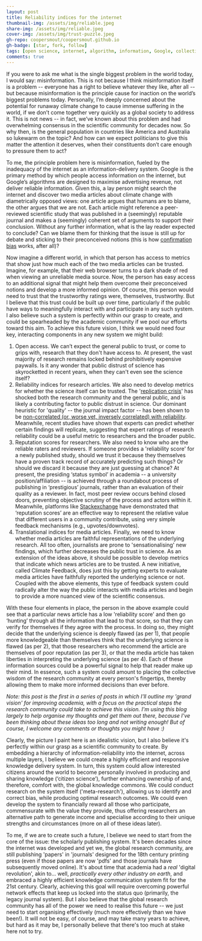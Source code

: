 ```yaml
---
layout: post
title: Reliability indices for the internet
thumbnail-img: /assets/img/reliable.jpeg
share-img: /assets/img/reliable.jpeg
cover-img: /assets/img/trust-puzzle.jpeg
gh-repo: coopersmout/coopersmout.github.io
gh-badge: [star, fork, follow]
tags: [open science, internet, algorithm, information, Google, collective action, academia, research, replication crisis, reliability]
comments: true
---
```


If you were to ask me what is the single biggest problem in the world today, I would say: misinformation. This is not because I think misinformation itself is a problem -- everyone has a right to believe whatever they like, after all -- but because misinformation is the principle cause for inaction on the world’s biggest problems today. Personally, I’m deeply concerned about the potential for runaway climate change to cause immense suffering in the world, if we don’t come together very quickly as a global society to address it. This is not news -- in fact, we’ve known about this problem and had overwhelming consensus in the scientific community for decades now. So why then, is the general population in countries like America and Australia so lukewarm on the topic? And how can we expect politicians to give this matter the attention it deserves, when their constituents don’t care enough to pressure them to act? 

To me, the principle problem here is misinformation, fueled by the inadequacy of the internet as an information-delivery system. Google is the primary method by which people access information on the internet, but Google’s algorithms are designed to maximise advertising revenue, not deliver reliable information. Given this, a lay person might search the internet and discover two media articles about climate change with diametrically opposed views: one article argues that humans are to blame, the other argues that we are not. Each article might reference a peer-reviewed scientific study that was published in a (seemingly) reputable journal and makes a (seemingly) coherent set of arguments to support their conclusion. Without any further information, what is the lay reader expected to conclude? Can we blame them for thinking that the issue is still up for debate and sticking to their preconceived notions (this is how [confirmation bias](https://en.wikipedia.org/wiki/Confirmation_bias) works, after all)? 

Now imagine a different world, in which that person has access to metrics that show just how much each of the two media articles can be trusted. Imagine, for example, that their web browser turns to a dark shade of red when viewing an unreliable media source. Now, the person has easy access to an additional signal that might help them overcome their preconceived notions and develop a more informed opinion. Of course, this person would need to trust that the trustworthy ratings were, themselves, trustworthy. But I believe that this trust could be built up over time, particularly if the public have ways to meaningfully interact with and participate in any such system. I also believe such a system is perfectly within our grasp to create, and could be spearheaded by the academic community if we pool our efforts toward this aim. To achieve this future vision, I think we would need four key, interacting components in any new system we might build:

1. Open access. We can’t expect the general public to trust, or come to grips with, research that they don't have access to. At present, the vast majority of research remains locked behind prohibitively expensive paywalls. Is it any wonder that public distrust of science has skyrocketted in recent years, when they can't even see the science itself?
2. Reliability indices for research articles. We also need to develop metrics for whether the science itself can be trusted. The '[replication crisis](https://en.wikipedia.org/wiki/Replication_crisis)' has shocked both the research community and the general public, and is likely a contributing factor to public distrust in science. Our dominant heuristic for 'quality' -- the journal impact factor -- has been shown to be [non-correlated (or, worse yet, inversely correlated) with reliability](https://doi.org/10.1371/journal.pbio.3000117). Meanwhile, recent studies have shown that experts can predict whether certain findings will replicate, suggesting that expert ratings of research reliability could be a useful metric to researchers and the broader public. 
3. Reputation scores for researchers. We also need to know who are the reliable raters and reviewers. If someone provides a 'reliability score' for a newly published study, should we trust it because they themselves have a proven track record of accurately predicting such things? Or should we discard it because they are just guessing at chance? At present, the presiding ‘status symbol’ in academia -- a university position/affiliation -- is achieved through a roundabout process of publishing in ‘prestigious’ journals, rather than an evaluation of their quality as a reviewer. In fact, most peer review occurs behind closed doors, preventing objective scrutiny of the process and actors within it. Meanwhile, platforms like [Stackexchange](https://stackoverflow.com/help/whats-reputation) have demonstrated that ‘reputation scores’ are an effective way to represent the relative value that different users in a community contribute, using very simple feedback mechanisms (e.g., upvotes/downvotes).
4. Translational indices for media articles. Finally, we need to know whether media articles are faithful representations of the underlying research. All too often, journalists are prone to 'sensationalising' new findings, which further decreases the public trust in science. As an extension of the ideas above, it should be possible to develop metrics that indicate which news articles are to be trusted. A new initiative, called Climate Feedback, does just this by getting experts to evaluate media articles have faithfully reported the underlying science or not. Coupled with the above elements, this type of feedback system could radically alter the way the public interacts with media articles and begin to provide a more nuanced view of the scientific consensus.

With these four elements in place, the person in the above example could see that a particular news article has a low 'reliability score' and then go ‘hunting’ through all the information that lead to that score, so that they can verify for themselves if they agree with the process. In doing so, they might decide that the underlying science is deeply flawed (as per 1), that people more knowledgeable than themselves think that the underlying science is flawed (as per 2), that those researchers who recommend the article are themselves of poor reputation (as per 3), or that the media article has taken liberties in interpreting the underlying science (as per 4). Each of these information sources could be a powerful signal to help that reader make up their mind. In essence, such a system could amount to placing the collective wisdom of the research community at every person's fingertips, thereby allowing them to make more informed decisions than ever before. 

*Note: this post is the first in a series of posts in which I'll outline my 'grand vision' for improving academia, with a focus on the practical steps the research community could take to achieve this vision. I'm using this blog largely to help organise my thoughts and get them out there, because I've been thinking about these ideas too long and not writing enough! But of course, I welcome any comments or thoughts you might have :)*


Clearly, the picture I paint here is an idealistic vision, but I also believe it's perfectly within our grasp as a scientific community to create. By embedding a hierarchy of information-reliability into the internet, across multiple layers, I believe we could create a highly efficient and responsive knowledge delivery system. In turn, this system could allow interested citizens around the world to become personally involved in producing and sharing knowledge (‘citizen science’), further enhancing ownership of and, therefore, comfort with, the global knowledge commons. We could conduct research on the system itself ('meta-research'), allowing us to identify and correct bias, while producing optimal research outcomes. We could even develop the system to financially reward all those who participate, commensurate with the value they provide, thus offering researchers an alternative path to generate income and specialise according to their unique strengths and circumstances (more on all of these ideas later).

To me, if we are to create such a future, I believe we need to start from the core of the issue: the scholarly publishing system. It's been decades since the internet was developed and yet we, the global research community, are still publishing 'papers' in 'journals' designed for the 18th century printing press (even if those papers are now 'pdfs' and those journals have subsequently moved online). It's about time that academia had a _real_ 'digital revolution', akin to... well, _practically every other industry on earth_, and embraced a highly efficient knowledge communication system fit for the 21st century. Clearly, achieving this goal will require overcoming powerful network effects that keep us locked into the status quo (primarily, the legacy journal system). But I also believe that the global research community has all of the power we need to realise this future -- we just need to start organising effectively (much more effectively than we have been!). It will not be easy, of course, and may take many years to achieve, but hard as it may be, I personally believe that there's too much at stake here not to try. 
